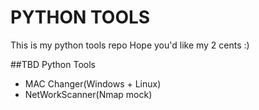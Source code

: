 # PYTHON TOOLS
This is my python tools repo
Hope you'd like my 2 cents :) 

##TBD Python Tools
- MAC Changer(Windows + Linux)
- NetWorkScanner(Nmap mock)